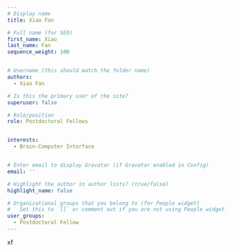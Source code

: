 ```yaml
---
# Display name
title: Xiao Fan

# Full name (for SEO)
first_name: Xiao
last_name: Fan
sequence_weight: 100


# Username (this should match the folder name)
authors:
  - Xiao Fan

# Is this the primary user of the site?
superuser: false

# Role/position
role: Postdoctoral Fellows


interests:
  - Brain-Computer Interface


# Enter email to display Gravatar (if Gravatar enabled in Config)
email: ''

# Highlight the author in author lists? (true/false)
highlight_name: false

# Organizational groups that you belong to (for People widget)
#   Set this to `[]` or comment out if you are not using People widget.
user_groups:
  - Postdoctoral Fellow
---
```


xf